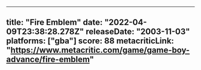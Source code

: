 
---
title: "Fire Emblem"
date: "2022-04-09T23:38:28.278Z"
releaseDate: "2003-11-03"
platforms: ["gba"]
score: 88
metacriticLink: "https://www.metacritic.com/game/game-boy-advance/fire-emblem"
---

